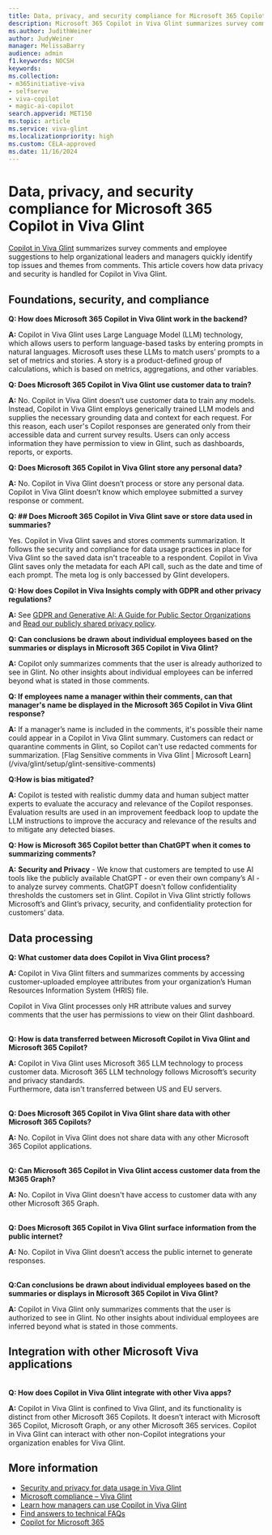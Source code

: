 ```yaml
---
title: Data, privacy, and security compliance for Microsoft 365 Copilot in Viva Glint 
description: Microsoft 365 Copilot in Viva Glint summarizes survey comments and employee suggestions to help organizational leaders and managers quickly identify top issues and themes from comments. 
ms.author: JudithWeiner
author: JudyWeiner
manager: MelissaBarry
audience: admin
f1.keywords: NOCSH
keywords: 
ms.collection:  
- m365initiative-viva
- selfserve
- viva-copilot
- magic-ai-copilot
search.appverid: MET150 
ms.topic: article
ms.service: viva-glint
ms.localizationpriority: high
ms.custom: CELA-approved
ms.date: 11/16/2024
---
```


# Data, privacy, and security compliance for Microsoft 365 Copilot in Viva Glint

[Copilot in Viva Glint](/viva/glint/copilot/copilot-admin-intro) summarizes survey comments and employee suggestions to help organizational leaders and managers quickly identify top issues and themes from comments. This article covers how data privacy and security is handled for Copilot in Viva Glint.

## Foundations, security, and compliance

**Q: How does Microsoft 365 Copilot in Viva Glint work in the backend?**

**A:** Copilot in Viva Glint uses Large Language Model (LLM) technology, which allows users to perform language-based tasks by entering prompts in natural languages. Microsoft uses these LLMs to match users’ prompts to a set of metrics and stories. A story is a product-defined group of calculations, which is based on metrics, aggregations, and other variables.

**Q: Does Microsoft 365 Copilot in Viva Glint use customer data to train?**

**A:** No. Copilot in Viva Glint doesn’t use customer data to train any models.  Instead, Copilot in Viva Glint employs generically trained LLM models and supplies the necessary grounding data and context for each request. For this reason, each user's Copilot responses are generated only from their accessible data and current survey results. Users can only access information they have permission to view in Glint, such as dashboards, reports, or exports. 

**Q: Does Microsoft 365 Copilot in Viva Glint store any personal data?**

**A:** No.  Copilot in Viva Glint doesn’t process or store any personal data. Copilot in Viva Glint doesn’t know which employee submitted a survey response or comment.   

**Q: ## Does Microoft 365 Copilot in Viva Glint save or store data used in summaries?**

Yes. Copilot in Viva Glint saves and stores comments summarization. It follows the security and compliance for data usage practices in place for Viva Glint so the saved data isn't traceable to a respondent. Copilot in Viva Glint saves only the metadata for each API call, such as the date and time of each prompt. The meta log is only baccessed by Glint developers. 

**Q: How does Copilot in Viva Insights comply with GDPR and other privacy regulations?**

**A:** See [GDPR and Generative AI: A Guide for Public Sector Organizations](https://wwps.microsoft.com/blog/GDPR-GenAI) and [Read our publicly shared privacy policy](/../../viva/glint/setup/viva-glint-privacy).

**Q: Can conclusions be drawn about individual employees based on the summaries or displays in Microsoft 365 Copilot in Viva Glint?**

**A:** Copilot only summarizes comments that the user is already authorized to see in Glint. No other insights about individual employees can be inferred beyond what is stated in those comments. 

**Q: If employees name a manager within their comments, can that manager's name be displayed in the Microsoft 365 Copilot in Viva Glint response?**

**A:** If a manager’s name is included in the comments, it's possible their name could appear in a Copilot in Viva Glint summary. Customers can redact or quarantine comments in Glint, so Copilot can't use redacted comments for summarization. [Flag Sensitive comments in Viva Glint | Microsoft Learn] (/viva/glint/setup/glint-sensitive-comments)

**Q:How is bias mitigated?**

**A:** Copilot is tested with realistic dummy data and human subject matter experts to evaluate the accuracy and relevance of the Copilot responses. Evaluation results are used in an improvement feedback loop to update the LLM instructions to improve the accuracy and relevance of the results and to mitigate any detected biases.   

**Q: How is Microsoft 365 Copilot better than ChatGPT when it comes to summarizing comments?**

**A:** **Security and Privacy** - We know that customers are tempted to use AI tools like the publicly available ChatGPT - or even their own company’s AI - to analyze survey comments. ChatGPT doesn't follow confidentiality thresholds the customers set in Glint. Copilot in Viva Glint strictly follows Microsoft’s and Glint’s privacy, security, and confidentiality protection for customers’ data.  

## Data processing  

**Q: What customer data does Copilot in Viva Glint process?**

**A:** Copilot in Viva Glint filters and summarizes comments by accessing customer-uploaded employee attributes from your organization’s Human Resources Information System (HRIS) file. 

Copilot in Viva Glint processes only HR attribute values and survey comments that the user has permissions to view on their Glint dashboard. 

<br>**Q: How is data transferred between Microsoft Copilot in Viva Glint and Microsoft 365 Copilot?**

**A:** Copilot in Viva Glint uses Microsoft 365 LLM technology to process customer data. Microsoft 365 LLM technology follows Microsoft’s security and privacy standards.  
Furthermore, data isn't transferred between US and EU servers.  

<br>**Q: Does Microsoft 365 Copilot in Viva Glint share data with other Microsoft 365 Copilots?**

**A:** No. Copilot in Viva Glint does not share data with any other Microsoft 365 Copilot applications.

<br>**Q: Can Microsoft 365 Copilot in Viva Glint access customer data from the M365 Graph?**

**A:** No. Copilot in Viva Glint doesn't have access to customer data with any other Microsoft 365 Graph.  

<br>**Q: Does Microsoft 365 Copilot in Viva Glint surface information from the public internet?**

**A:** No. Copilot in Viva Glint doesn’t access the public internet to generate responses. 

<br>**Q:Can conclusions be drawn about individual employees based on the summaries or displays in Microsoft 365 Copilot in Viva Glint?**

**A:** Copilot in Viva Glint only summarizes comments that the user is authorized to see in Glint. No other insights about individual employees are inferred beyond what is stated in those comments. 

## Integration with other Microsoft Viva applications

<br>**Q: How does Copilot in Viva Glint integrate with other Viva apps?**

**A:** Copilot in Viva Glint is confined to Viva Glint, and its functionality is distinct from other Microsoft 365 Copilots. It doesn’t interact with Microsoft 365 Copilot, Microsoft Graph, or any other Microsoft 365 services. Copilot in Viva Glint can interact with other non-Copilot integrations your organization enables for Viva Glint.

## More information

- [Security and privacy for data usage in Viva Glint](/../../viva/glint/setup/gdpr-special-categories)
- [Microsoft compliance – Viva Glint](/../../viva/viva-compliance)
- [Learn how managers can use Copilot in Viva Glint](https://go.microsoft.com/fwlink/?linkid=2274072)
- [Find answers to technical FAQs](https://go.microsoft.com/fwlink/?linkid=2274071)
- [Copilot for Microsoft 365](https://adoption.microsoft.com/copilot/)



